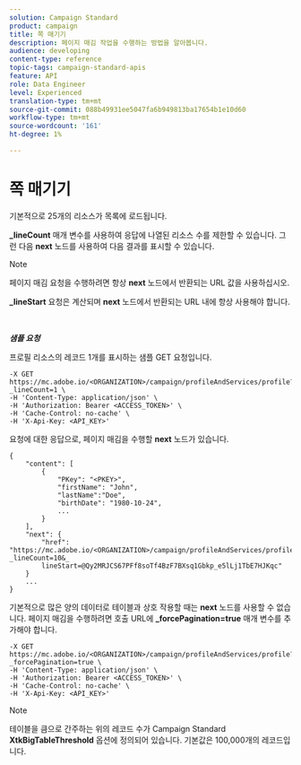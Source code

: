 ```yaml
---
solution: Campaign Standard
product: campaign
title: 쪽 매기기
description: 페이지 매김 작업을 수행하는 방법을 알아봅니다.
audience: developing
content-type: reference
topic-tags: campaign-standard-apis
feature: API
role: Data Engineer
level: Experienced
translation-type: tm+mt
source-git-commit: 088b49931ee5047fa6b949813ba17654b1e10d60
workflow-type: tm+mt
source-wordcount: '161'
ht-degree: 1%

---
```



# 쪽 매기기

기본적으로 25개의 리소스가 목록에 로드됩니다.

**_lineCount** 매개 변수를 사용하여 응답에 나열된 리소스 수를 제한할 수 있습니다.  그런 다음 **next** 노드를 사용하여 다음 결과를 표시할 수 있습니다.

>[!NOTE]
>
>페이지 매김 요청을 수행하려면 항상 **next** 노드에서 반환되는 URL 값을 사용하십시오.
>
>**_lineStart** 요청은 계산되며 **next** 노드에서 반환되는 URL 내에 항상 사용해야 합니다.

<br/>

***샘플 요청***

프로필 리소스의 레코드 1개를 표시하는 샘플 GET 요청입니다.

```
-X GET https://mc.adobe.io/<ORGANIZATION>/campaign/profileAndServices/profile?_lineCount=1 \
-H 'Content-Type: application/json' \
-H 'Authorization: Bearer <ACCESS_TOKEN>' \
-H 'Cache-Control: no-cache' \
-H 'X-Api-Key: <API_KEY>'
```

요청에 대한 응답으로, 페이지 매김을 수행할 **next** 노드가 있습니다.

```
{
    "content": [
        {
            "PKey": "<PKEY>",
            "firstName": "John",
            "lastName":"Doe",
            "birthDate": "1980-10-24",
            ...
        }
    ],
    "next": {
        "href": "https://mc.adobe.io/<ORGANIZATION>/campaign/profileAndServices/profile/email?_lineCount=10&_
        lineStart=@Qy2MRJCS67PFf8soTf4BzF7BXsq1Gbkp_e5lLj1TbE7HJKqc"
    }
    ...
}
```

기본적으로 많은 양의 데이터로 테이블과 상호 작용할 때는 **next** 노드를 사용할 수 없습니다. 페이지 매김을 수행하려면 호출 URL에 **_forcePagination=true** 매개 변수를 추가해야 합니다.

```
-X GET https://mc.adobe.io/<ORGANIZATION>/campaign/profileAndServices/profile?_forcePagination=true \
-H 'Content-Type: application/json' \
-H 'Authorization: Bearer <ACCESS_TOKEN>' \
-H 'Cache-Control: no-cache' \
-H 'X-Api-Key: <API_KEY>'
```

>[!NOTE]
>
>테이블을 큼으로 간주하는 위의 레코드 수가 Campaign Standard **XtkBigTableThreshold** 옵션에 정의되어 있습니다. 기본값은 100,000개의 레코드입니다.
